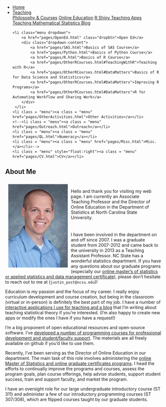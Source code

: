 
<head>
  <link rel="stylesheet" href="css/styles.css">
</head>

<ul class = "menu">
    <li class = "menu"><a class = "menu" href="index.html">Home</a></li>
    <li class="menu dropdown">
        <a href="pages/Teaching.html" class="dropbtn">Teaching</a>
        <div class="dropdown-content">
            <a href="pages/PhilosophyCourses.html">Philosophy & Courses</a>
            <a href="pages/Online.html">Online Education</a>
            <a href="pages/ShinyApps.html">R Shiny Teaching Apps</a>
            <a href="pages/MathStat.html">Teaching Mathematical Statistics Blog</a>
        </div>
     </li>
    
    <li class="menu dropdown">
        <a href="pages/OpenEd.html" class="dropbtn">Open Ed</a>
        <div class="dropdown-content">
            <a href="pages/SAS.html">Basics of SAS Course</a>
            <a href="pages/Python.html">Basics of Python Course</a>
            <a href="pages/R.html">Basics of R Course</a>
            <a href="pages/OtherRCourses.html#TeachingWithR">Teaching with R</a>
            <a href="pages/OtherRCourses.html#DataMatters">Basics of R for Data Science and Statistics</a>
            <a href="pages/OtherRCourses.html#DataMatters">Improving R Programs</a>
            <a href="pages/OtherRCourses.html#DataMatters">R for Automating Workflow and Sharing Work</a>
        </div>
     </li>
    <li class = "menu"><a class = "menu" href="pages/OtherActivities.html">Other Activities</a></li>
    <!--<li class = "menu"><a class = "menu" href="pages/Outreach.html">Outreach</a></li>
    <li class = "menu"><a class = "menu" href="pages/QL.html">Numeracy</a></li>
    <li class = "menu"><a class = "menu" href="pages/Misc.html">Misc.</a></li>-->
    <li class = "menu" style="float:right"><a class = "menu" href="pages/CV.html">CV</a></li>
</ul>

<br style = "display: block; content: ''; margin-top: 10; ">

## About Me

<div style="float:left;">

<img src = "images/headshot.jpg" alt ="headshot" style="padding: 10px;">

</div>

<div style="padding: 10px;">

Hello and thank you for visiting my web page. I am currently an
Associate Teaching Professor and the Director of Online Education in the
Department of Statistics at North Carolina State University.

</div>

I have been involved in the department on and off since 2007. I was a
graduate student from 2007-2012 and came back to the university in 2013
as a Teaching Assistant Professor. NC State has a wonderful statistics
department. If you have any questions about our graduate programs
(especially our
<a href = "https://statistics.sciences.ncsu.edu/graduate/online-programs/" target ="_blank">online
master’s of statistics or applied statistics and data management
certificate</a>), please don’t hesitate to reach out to me at
(`justin_post@ncsu.edu`)!

Education is my passion and the focus of my career. I really enjoy
curriculum development and course creation, but being in the classroom
(virtual or in-person) is definitely the best part of my job. I have a
number of [interactive applications I use for teaching and a
blog](pages/Teaching.html) that I’m writing about teaching statistical
theory if you’re interested. (I’m also happy to create new apps or
modify the ones I have if you have a request!)

I’m a big proponent of open educational resources and open-source
software. I’ve [developed a number of programming courses for
professional development and student/faculty
support](pages/OpenEd.html). The materials are all freely available on
github if you’d like to use them.

Recently, I’ve been serving as the Director of Online Education in our
department. The main task of this role involves administering the
<a href = "https://statistics.sciences.ncsu.edu/graduate/online-programs/" target ="_blank">online
Master of Statistics and online graduate certificates programs</a>. I
head the efforts to continually improve the programs and courses, assess
the program goals, plan course offerings, help advise students, support
student success, train and support faculty, and market the program.

I have an oversight role for our large undergraduate introductory course
(ST 311) and administer a few of our introductory programming courses
(ST 307/308), which are flipped courses taught by our graduate students.
